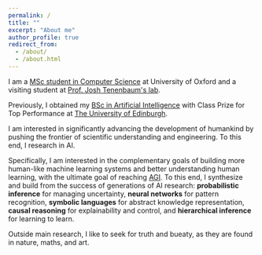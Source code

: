 ```yaml
---
permalink: /
title: ""
excerpt: "About me"
author_profile: true
redirect_from: 
  - /about/
  - /about.html
---
```


I am a [MSc student in Computer Science](http://www.cs.ox.ac.uk/admissions/graduate/msc-computer-science/) at University of Oxford and 
a visiting student at [Prof. Josh Tenenbaum's lab](https://cocosci.mit.edu/).

Previously, I obtained my [BSc in Artificial Intelligence](http://www.drps.ed.ac.uk/17-18/dpt/utaintl.htm) with Class Prize for Top Performance at [The University of Edinburgh](https://www.ed.ac.uk/informatics).

I am interested in significantly advancing the development of humankind by pushing the frontier of scientific understanding and engineering. To this end, I research in AI.

Specifically, I am interested in the complementary goals of building more human-like machine 
learning systems and better understanding human learning, with the ultimate goal of
reaching [AGI](https://en.wikipedia.org/wiki/Artificial_general_intelligence). 
To this end, I synthesize and build from the success of generations
of AI research: **probabilistic inference** for managing uncertainty, **neural networks**
for pattern recognition, **symbolic languages** for abstract knowledge representation,
**causal reasoning** for explainability and control, and **hierarchical inference**
for learning to learn.

Outside main research, I like to seek for truth and bueaty, as they are found in nature, maths, and art.
